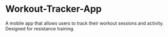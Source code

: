 # Workout-Tracker-App
A mobile app that allows users to track their workout sessions and activity. Designed for resistance training.
